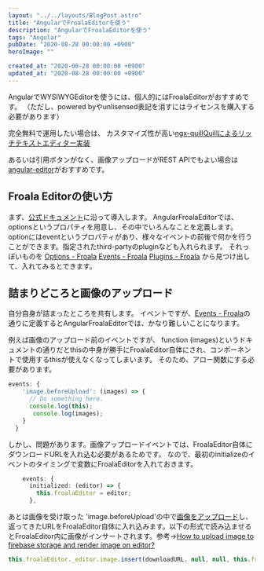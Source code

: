 ```yaml
---
layout: "../../layouts/BlogPost.astro"
title: "AngularでFroalaEditorを使う"
description: "AngularでFroalaEditorを使う"
tags: "Angular"
pubDate: "2020-08-28 00:00:00 +0900"
heroImage: ""

created_at: "2020-08-28 00:00:00 +0900"
updated_at: "2020-08-28 00:00:00 +0900"
---
```


AngularでWYSIWYGEditorを使うには、個人的にはFroalaEditorがおすすめです。
（ただし、powered byやunlisensed表記を消すにはライセンスを購入する必要があります）

完全無料で運用したい場合は、
カスタマイズ性が高い[ngx-quill](https://www.npmjs.com/package/ngx-quill)[Quillによるリッチテキストエディター実装](https://to.camp/lesson?v=iUpgsBJ0ETQDlpRdXygv)

あるいは引用ボタンがなく、画像アップロードがREST APIでもよい場合は[angular-editor](https://www.npmjs.com/package/@kolkov/angular-editor)がおすすめです。

## Froala Editorの使い方
まず、[公式ドキュメント](https://github.com/froala/angular-froala-wysiwyg#use-with-angular-cli)に沿って導入します。
AngularFroalaEditorでは、optionsというプロパティを用意し、その中でいろんなことを定義します。optionにはeventというプロパティがあり、様々なイベントの前後で何かを行うことができます。指定されたthird-partyのpluginなども入れられます。
それっぽいものを
[Options - Froala](https://froala.com/wysiwyg-editor/docs/options)
[Events - Froala](https://froala.com/wysiwyg-editor/docs/events)
[Plugins - Froala](https://froala.com/wysiwyg-editor/docs/plugins/)
から見つけ出して、入れてみるとできます。

## 詰まりどころと画像のアップロード
自分自身が詰まったところを共有します。
イベントですが、[Events - Froala](https://froala.com/wysiwyg-editor/docs/events)の通りに定義するとAngularFroalaEditorでは、かなり難しいことになります。

例えば画像のアップロード前のイベントですが、 function (images)というドキュメントの通りだとthisの中身が勝手にFroalaEditor自体にされ、コンポーネントで使用するthisが使えなくなってしまいます。
そのため、アロー関数にする必要があります。
```ts
events: {
    'image.beforeUpload': (images) => {
      // Do something here.
      console.log(this);
       console.log(images);
    }
  }
```
しかし、問題があります。画像アップロードイベントでは、FroalaEditor自体にダウンロードURLを入れ込む必要があるためです。
なので、最初のinitializeのイベントのタイミングで変数にFroalaEditorを入れておきます。
```ts
    events: {
      initialized: (editor) => {
        this.froalaEditor = editor;
      },
```
あとは画像を受け取った 'image.beforeUpload'の中で[画像をアップロード](https://to.camp/lesson?v=F1jN8YkhGDyBQqdqYvbr)し、返ってきたURLをFroalaEditor自体に入れ込みます。以下の形式で読み込ませるとFroalaEditor内に画像がインサートされます。参考→[How to upload image to firebase storage and render image on editor?](https://github.com/froala/angular-froala-wysiwyg/issues/114)
```ts
this.froalaEditor._editor.image.insert(downloadURL, null, null, this.froalaEditor._editor.image.get());
```
